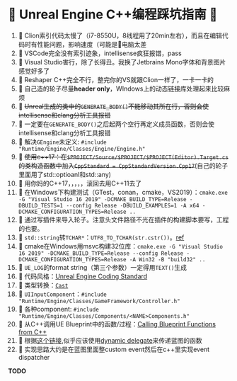 # 💩 Unreal Engine C++编程踩坑指南 💩 

1. 💩 Clion索引代码太慢了（i7-8550U，8线程用了20min左右），而且在编辑代码时有性能问题，影响速度（可能是👴电脑太差
2. 💩 VSCode完全没有索引迹象，intellisense疯狂报错，pass
3. 💩 Visual Studio害行，除了长得丑。我换了Jetbrains Mono字体和背景图片感觉好多了
4. 💩 Reshaper C++完全不行，整完你的VS就跟Clion一样了，一卡一卡的
5. 💩 自己造的轮子尽量**header only**，WIndows上的动态链接库处理起来比较麻烦
6. 💩 ~~Unreal生成的类中的`GENERATE_BODY()`不能移动其所在行，否则会使intellisense和clang分析工具报错~~
7. 💩 一定要在`GENERATE_BODY()`之后起两个空行再定义成员函数，否则会使intellisense和clang分析工具报错
8. 💩 解决`GEngine`未定义: `#include "Runtime/Engine/Classes/Engine/Engine.h"`
9. 💩 ~~使用c++17：在`$PROJECT/Source/$PROJECT/$PROJECT(Editor).Target.cs`的类构造函数中加入`CppStandard = CppStandardVersion.Cpp17`~~(自己的轮子里面用了std::optioanl和std::any)
10. 💩 用你妈的C++17，，，，，滚回去用C++11去了
11. 💩 在Windows下构建测试（GTest，conan，cmake，VS2019）：`cmake.exe -G "Visual Studio 16 2019" -DCMAKE_BUILD_TYPE=Release -DBUILD_TESTS=1 --config Release -DBUILD_EXAMPLES=1 -A x64 -DCMAKE_CONFIGURATION_TYPES=Release ..`
12. 💩 通过写插件来导入轮子。注意头文件路径不光在插件的构建脚本要写，工程的也要。
13. 💩 `std::string`转`TCHAR*`：`UTF8_TO_TCHAR(str.cstr())`。[ref](https://docs.unrealengine.com/en-US/Programming/UnrealArchitecture/StringHandling/CharacterEncoding/index.html)
14. 💩 cmake在Windows用msvc构建32位库：`cmake.exe -G "Visual Studio 16 2019" -DCMAKE_BUILD_TYPE=Release --config Release -DCMAKE_CONFIGURATION_TYPES=Release -A Win32 -B "build32" ..`
15. 💩 `UE_LOG`的format string（第三个参数）一定得用`TEXT()`生成
16. 💩 代码风格：[Unreal Engine Coding Standard](https://docs.unrealengine.com/en-US/Programming/Development/CodingStandard/index.html)
17. 💩 类型转换：[`Cast`](https://docs.unrealengine.com/en-US/API/Runtime/CoreUObject/Templates/Cast/index.html)
18. 💩 `UIInputComponent`：`#include "Runtime/Engine/Classes/GameFramework/Controller.h"`
19. 💩 各种component: `#include "Runtime/Engine/Classes/Components/<NAME>Components.h"`
20. 💩 从C++调用UE Blueprint中的函数/过程：[Calling Blueprint Functions from C++](https://www.orfeasel.com/calling-blueprint-functions-from-c/)
21. 💩 根据[这个链接](https://forums.unrealengine.com/development-discussion/blueprint-visual-scripting/54713-using-delegates-as-function-parameters),似乎应该使用[dynamic delegate](https://docs.unrealengine.com/en-US/Programming/UnrealArchitecture/Delegates/Dynamic/index.html)来传递蓝图的函数
22. 💩 实现思路大约是在蓝图里面整custom event然后在c++里实现event dispatcher

**TODO**
